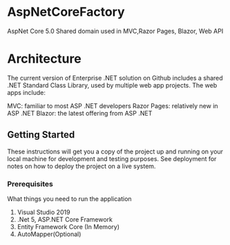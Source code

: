 # AspNetCoreFactory
AspNet Core 5.0 Shared domain used in MVC,Razor Pages, Blazor, Web API
# Architecture

The current version of Enterprise .NET solution on Github includes a shared .NET Standard Class Library, used by multiple web app projects. The web apps include:

MVC: familiar to most ASP .NET developers
Razor Pages: relatively new in ASP .NET
Blazor: the latest offering from ASP .NET

## Getting Started

These instructions will get you a copy of the project up and running on your local machine for development and testing purposes. See deployment for notes on how to deploy the project on a live system.

### Prerequisites

What things you need to run the application
  1. Visual Studio 2019
  2. .Net 5, ASP.NET Core Framework
  3. Entity Framework Core (In Memory)
  4. AutoMapper(Optional)
  

```

